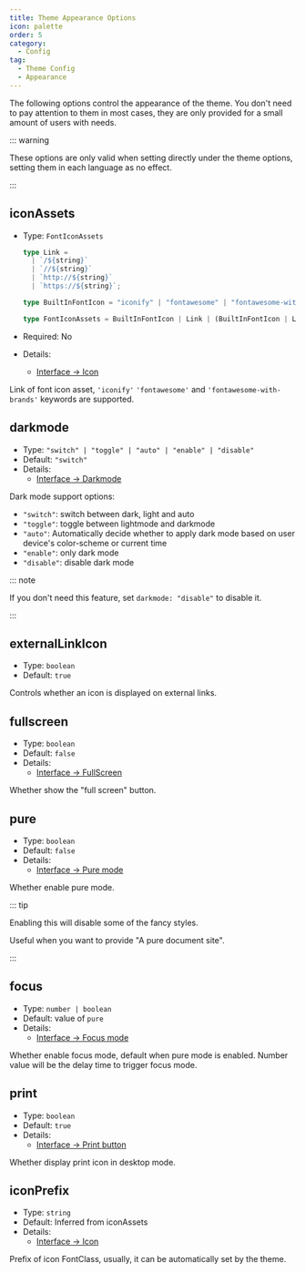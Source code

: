 ```yaml
---
title: Theme Appearance Options
icon: palette
order: 5
category:
  - Config
tag:
  - Theme Config
  - Appearance
---
```


The following options control the appearance of the theme. You don't need to pay attention to them in most cases, they are only provided for a small amount of users with needs.

<!-- more -->

::: warning

These options are only valid when setting directly under the theme options, setting them in each language as no effect.

:::

## iconAssets <Badge text="Root only" type="warning" />

- Type: `FontIconAssets`

  ```ts
  type Link =
    | `/${string}`
    | `//${string}`
    | `http://${string}`
    | `https://${string}`;

  type BuiltInFontIcon = "iconify" | "fontawesome" | "fontawesome-with-brands";

  type FontIconAssets = BuiltInFontIcon | Link | (BuiltInFontIcon | Link)[];
  ```

- Required: No
- Details:
  - [Interface → Icon](../../guide/interface/icon.md)

Link of font icon asset, `'iconify'` `'fontawesome'` and `'fontawesome-with-brands'` keywords are supported.

## darkmode <Badge text="Enabled by default" /> <Badge text="Root only" type="warning" />

- Type: `"switch" | "toggle" | "auto" | "enable" | "disable"`
- Default: `"switch"`
- Details:
  - [Interface → Darkmode](../../guide/interface/darkmode.md)

Dark mode support options:

- `"switch"`: switch between dark, light and auto
- `"toggle"`: toggle between lightmode and darkmode
- `"auto"`: Automatically decide whether to apply dark mode based on user device's color-scheme or current time
- `"enable"`: only dark mode
- `"disable"`: disable dark mode

::: note

If you don't need this feature, set `darkmode: "disable"` to disable it.

:::

## externalLinkIcon <Badge text="enabled by default" />

- Type: `boolean`
- Default: `true`

Controls whether an icon is displayed on external links.

## fullscreen <Badge text="Root only" type="warning" />

- Type: `boolean`
- Default: `false`
- Details:
  - [Interface → FullScreen](../../guide/interface/others.md#fullscreen-button)

Whether show the "full screen" button.

## pure <Badge text="Root only" type="warning" />

- Type: `boolean`
- Default: `false`
- Details:
  - [Interface → Pure mode](../../guide/interface/others.md#pure-mode)

Whether enable pure mode.

::: tip

Enabling this will disable some of the fancy styles.

Useful when you want to provide "A pure document site".

:::

## focus <Badge text="Root only" type="warning" />

- Type: `number | boolean`
- Default: value of `pure`
- Details:
  - [Interface → Focus mode](../../guide/interface/others.md#focus-mode)

Whether enable focus mode, default when pure mode is enabled. Number value will be the delay time to trigger focus mode.

## print <Badge text="Root only" type="warning" />

- Type: `boolean`
- Default: `true`
- Details:
  - [Interface → Print button](../../guide/interface/others.md#print-button)

Whether display print icon in desktop mode.

## iconPrefix <Badge text="Root only" type="warning" />

- Type: `string`
- Default: Inferred from iconAssets
- Details:
  - [Interface → Icon](../../guide/interface/icon.md)

Prefix of icon FontClass, usually, it can be automatically set by the theme.
